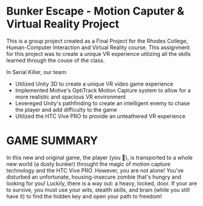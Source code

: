 #  Bunker Escape - Motion Caputer & Virtual Reality Project

This is a group project created as a Final Project for the Rhodes College, 
Human-Computer Interaction and Virtual Reality course. This assignment for this project
was to create a unique VR experience utilizing all the skills learned through the couse of the
class.

In Serial Killer, our team:
- Utilized Unity 3D to create a unique VR video game experience
- Implemented Motive's OptiTrack Motion Capture system to allow for a more realistic and spacious
  VR environment
- Levereged Unity's pathfinding to create an intelligent enemy to chase the player and add
  difficulty to the game
- Utilized the HTC Vive PRO to provide an unteathered VR experience 

  
#  GAME SUMMARY

  In this new and original game, the player (you 🫵), is transported to a whole new world (a dusty bunker)
  throught the magic of motion capture technology and the HTC Vive PRO. However, you are not alone! You've
  disturbed an unfortunate, housing-insecure zombie that's hungry and looking for you! Luckily, there is a way
  out: a heavy, locked, door. If your are to survive, you must use your wits, stealth skills, and brain (while 
  you still have it) to find the hidden key and open your path to freedom! 
